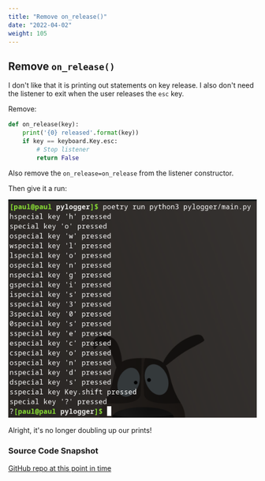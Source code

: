 ```yaml
---
title: "Remove on_release()"
date: "2022-04-02"
weight: 105
---
```


## Remove `on_release()`

I don't like that it is printing out statements on key release. I also don't need the listener to exit when the user releases the `esc` key.

Remove:

```python
def on_release(key):
    print('{0} released'.format(key))
    if key == keyboard.Key.esc:
        # Stop listener
        return False
```

Also remove the `on_release=on_release` from the listener constructor.

Then give it a run:

![Run after removing on_release](pictures/remove-on-release.png)

Alright, it's no longer doubling up our prints!

### Source Code Snapshot

[GitHub repo at this point in time](https://github.com/pdmxdd/pylogger/blob/9efe1ca56eb65be5099bf6009d52ddc5a617894c/pylogger/main.py)